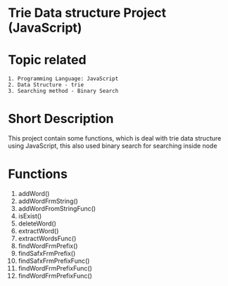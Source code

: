 # Trie Data structure Project (JavaScript)



# Topic related 
    1. Programming Language: JavaScript
    2. Data Structure - trie
    3. Searching method - Binary Search

# Short Description 
This project contain some functions, which is deal with trie data structure using JavaScript, this also used binary search for searching inside node

# Functions 
  1. addWord()
  2. addWordFrmString()
  3. addWordFromStringFunc()
  4. isExist()
  5. deleteWord()
  6. extractWord()
  7. extractWordsFunc()
  8. findWordFrmPrefix()
  9. findSafxFrmPrefix()
  10. findSafxFrmPrefixFunc()
  11. findWordFrmPrefixFunc()
  12. findWordFrmPrefixFunc()
